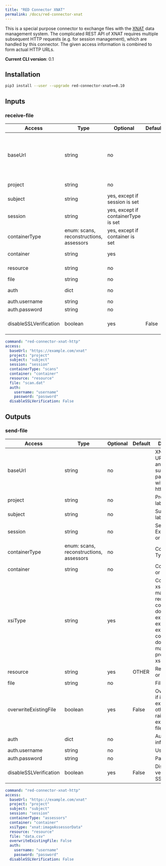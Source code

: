 ```yaml
---
title: "RED Connector XNAT"
permalink: /docs/red-connector-xnat
---
```


This is a special purpose connector to exchange files with the [XNAT](https://www.xnat.org/) data management system. The complicated REST API of XNAT requires multiple subsequent HTTP requests (e.g. for session management), which are handled by this connector. The given access information is combined to form actual HTTP URLs.

**Current CLI version**: 0.1

## Installation

```bash
pip3 install --user --upgrade red-connector-xnat==0.10
```

## Inputs

### receive-file

| Access | Type | Optional | Default | Description |
| --- | --- | --- | --- | --- |
| baseUrl | string | no | | XNAT base URL without any subsequent path, starting with http:// or https:// |
| project | string | no | | Project ID or label |
| subject | string | yes, except if session is set | | Subject ID or label |
| session | string | yes, except if containerType is set | | Session / Experiment ID or label |
| containerType | enum: scans, reconstructions, assessors | yes, except if container is set | | Container Type |
| container | string | yes | | Container ID or label |
| resource | string | no  | | Resource ID or label |
| file | string | no | | File path |
| auth | dict | no | | Authentication information |
| auth.username | string | no | | Username |
| auth.password | string | no | | Password |
| disableSSLVerification | boolean | yes | False | Disable verification of SSL cert |


```yaml
command: "red-connector-xnat-http"
access:
  baseUrl: "https://example.com/xnat"
  project: "project"
  subject: "subject"
  session: "session"
  containerType: "scans"
  container: "container"
  resource: "resource"
  file: "scan.dat"
  auth:
    username: "username"
    password: "password"
  disableSSLVerification: False
```

## Outputs

### send-file

| Access | Type | Optional | Default | Description |
| --- | --- | --- | --- | --- |
| baseUrl | string | no | | XNAT base URL without any subsequent path, starting with http:// or https:// |
| project | string | no | | Project ID or label |
| subject | string | no | | Subject ID or label |
| session | string | no | | Session / Experiment ID or label |
| containerType | enum: scans, reconstructions, assessors | no | | Container Type |
| container | string | no | | Container ID or label |
| xsiType | string | yes | | Container xsiType, maybe required if container does not yet exist, raises exception if existing container does not match provided xsiType |
| resource | string | yes | OTHER | Resource ID or label |
| file | string | no | | File path |
| overwriteExistingFile | boolean | yes | False | Overwrite file if it already exists, otherwise raises exception if file exists |
| auth | dict | no | | Authentication information |
| auth.username | string | no | | Username |
| auth.password | string | no | | Password |
| disableSSLVerification | boolean | yes | False | Disable verification of SSL cert |


```yaml
command: "red-connector-xnat-http"
access:
  baseUrl: "https://example.com/xnat"
  project: "project"
  subject: "subject"
  session: "session"
  containerType: "assessors"
  container: "container"
  xsiType: "xnat:imageAssessorData"
  resource: "resource"
  file: "data.csv"
  overwriteExistingFile: False
  auth:
    username: "username"
    password: "password"
  disableSSLVerification: False
```
